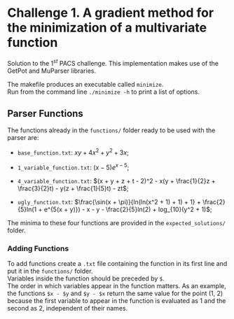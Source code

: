 # Challenge 1. A gradient method for the minimization of a multivariate function #

Solution to the  $1^{st}$ PACS challenge. This implementation makes use of the GetPot and MuParser libraries.

The makefile produces an executable called `minimize`. <br>
Run from the command line `./minimize -h` to print a list of options.


## Parser Functions ##

The functions already in the `functions/` folder ready to be used with the parser are:

* `base_function.txt`: $xy + 4x^2 + y^2 + 3x$;

* `1_variable_function.txt`: $(x - 5)e^{x - 5}$;

* `4_variable_function.txt`: $(x + y + z + t - 2)^2 - x(y + \frac{1}{2}z + \frac{3}{2}t) - y(z + \frac{1}{5}t) - zt$;

* `ugly_function.txt`: $\frac{\sin(x + \pi)}{ln(ln(x^2 + 1) + 1) + 1} + \frac{2}{5}ln(1 + e^{5(x + y)}) - x - y - \frac{2}{5}ln(2) + log_{10}(y^2 + 1)$;

The minima to these four functions are provided in the `expected_solutions/` folder.


### Adding Functions ###

To add functions create a `.txt` file containing the function in its first line and put it in the `functions/` folder. <br>
Variables inside the function should be preceded by `$`. <br>
The order in which variables appear in the function matters. As an example, the functions `$x - $y` and `$y - $x` return the same value for the point (1, 2) 
because the first variable to appear in the function is evaluated as 1 and the second as 2, independent of their names.
